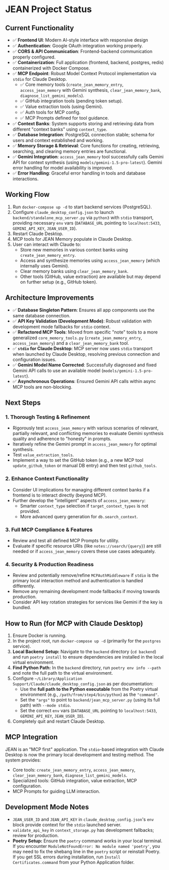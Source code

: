 # JEAN Project Status

## Current Functionality
- ✅ **Frontend UI**: Modern AI-style interface with responsive design
- ✅ **Authentication**: Google OAuth integration working properly.
- ✅ **CORS & API Communication**: Frontend-backend communication properly configured.
- ✅ **Containerization**: Full application (frontend, backend, postgres, redis) containerized with Docker Compose.
- ✅ **MCP Endpoint**: Robust Model Context Protocol implementation via `stdio` for Claude Desktop.
    - ✅ Core memory tools (`create_jean_memory_entry`, `access_jean_memory` with Gemini synthesis, `clear_jean_memory_bank`, `diagnose_list_gemini_models`).
    - ✅ GitHub integration tools (pending token setup).
    - ✅ Value extraction tools (using Gemini).
    - ✅ Auth tools for MCP config.
    - ✅ MCP Prompts defined for tool guidance.
- ✅ **Context Banks**: System supports storing and retrieving data from different "context banks" using `context_type`.
- ✅ **Database Integration**: PostgreSQL connection stable; schema for users and context established and working.
- ✅ **Memory Storage & Retrieval**: Core functions for creating, retrieving, searching, and clearing memory entries are functional.
- ✅ **Gemini Integration**: `access_jean_memory` tool successfully calls Gemini API for context synthesis (using `models/gemini-1.5-pro-latest`). Gemini error handling for model availability is improved.
- ✅ **Error Handling**: Graceful error handling in tools and database interactions.

## Working Flow
1. Run `docker-compose up -d` to start backend services (PostgreSQL).
2. Configure `claude_desktop_config.json` to launch `backend/standalone_mcp_server.py` via `python3` with `stdio` transport, providing necessary `env` vars (`DATABASE_URL` pointing to `localhost:5433`, `GEMINI_API_KEY`, `JEAN_USER_ID`).
3. Restart Claude Desktop.
4. MCP tools for JEAN Memory populate in Claude Desktop.
5. User can interact with Claude to:
    - Store new memories in various context banks using `create_jean_memory_entry`.
    - Access and synthesize memories using `access_jean_memory` (which internally uses Gemini).
    - Clear memory banks using `clear_jean_memory_bank`.
    - Other tools (GitHub, value extraction) are available but may depend on further setup (e.g., GitHub token).

## Architecture Improvements
- ✅ **Database Singleton Pattern**: Ensures all app components use the same database connection.
- ✅ **API Key Validation (Development Mode)**: Robust validation with development mode fallbacks for `stdio` context.
- ✅ **Refactored MCP Tools**: Moved from specific "note" tools to a more generalized `core_memory_tools.py` (`create_jean_memory_entry`, `access_jean_memory`) and a `clear_jean_memory_bank` tool.
- ✅ **`stdio` for Claude Desktop**: MCP server now uses `stdio` transport when launched by Claude Desktop, resolving previous connection and configuration issues.
- ✅ **Gemini Model Name Corrected**: Successfully diagnosed and fixed Gemini API calls to use an available model (`models/gemini-1.5-pro-latest`).
- ✅ **Asynchronous Operations**: Ensured Gemini API calls within async MCP tools are non-blocking.

## Next Steps

### 1. Thorough Testing & Refinement
- Rigorously test `access_jean_memory` with various scenarios of relevant, partially relevant, and conflicting memories to evaluate Gemini synthesis quality and adherence to "honesty" in prompts.
- Iteratively refine the Gemini prompt in `access_jean_memory` for optimal synthesis.
- Test `value_extraction_tools`.
- Implement a way to set the GitHub token (e.g., a new MCP tool `update_github_token` or manual DB entry) and then test `github_tools`.

### 2. Enhance Context Functionality
- Consider UI implications for managing different context banks if a frontend is to interact directly (beyond MCP).
- Further develop the "intelligent" aspects of `access_jean_memory`:
    - Smarter `context_type` selection if `target_context_types` is not provided.
    - More advanced query generation for `db.search_context`.

### 3. Full MCP Compliance & Features
- Review and test all defined MCP Prompts for utility.
- Evaluate if specific resource URIs (like `notes://search/{query}`) are still needed or if `access_jean_memory` covers these use cases adequately.

### 4. Security & Production Readiness
- Review and potentially remove/refine `MCPAuthMiddleware` if `stdio` is the primary local interaction method and authentication is handled differently.
- Remove any remaining development mode fallbacks if moving towards production.
- Consider API key rotation strategies for services like Gemini if the key is bundled.

## How to Run (for MCP with Claude Desktop)
1. Ensure Docker is running.
2. In the project root, run `docker-compose up -d` (primarily for the `postgres` service).
3. **Local Backend Setup:** Navigate to the `backend` directory (`cd backend`) and run `poetry install` to ensure dependencies are installed in the local virtual environment.
4. **Find Python Path:** In the `backend` directory, run `poetry env info --path` and note the full path to the virtual environment.
5. Configure `~/Library/Application Support/Claude/claude_desktop_config.json` as per documentation:
    - Use the **full path to the Python executable** from the Poetry virtual environment (e.g., `/path/from/step4/bin/python`) as the `"command"`.
    - Set the `"args"` to point to `backend/jean_mcp_server.py` (using its full path) with `--mode stdio`.
    - Set the correct `env` vars (`DATABASE_URL` pointing to `localhost:5433`, `GEMINI_API_KEY`, `JEAN_USER_ID`).
6. Completely quit and restart Claude Desktop.

## MCP Integration
JEAN is an "MCP first" application. The `stdio`-based integration with Claude Desktop is now the primary local development and testing method. The system provides:
- Core tools: `create_jean_memory_entry`, `access_jean_memory`, `clear_jean_memory_bank`, `diagnose_list_gemini_models`.
- Specialized tools: GitHub integration, value extraction, MCP configuration.
- MCP Prompts for guiding LLM interaction.

## Development Mode Notes
- `JEAN_USER_ID` and `JEAN_API_KEY` in `claude_desktop_config.json`'s `env` block provide context for the `stdio` launched server.
- `validate_api_key` in `context_storage.py` has development fallbacks; review for production.
- **Poetry Setup:** Ensure the `poetry` command works in your local terminal. If you encounter `ModuleNotFoundError: No module named 'poetry'`, you may need to fix the shebang line in the `poetry` script or reinstall Poetry. If you get SSL errors during installation, run `Install Certificates.command` from your Python Application folder. 